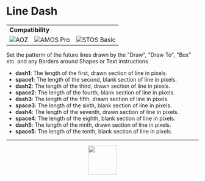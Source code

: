 # Line Dash
<table><tr><td colspan="4"><b>Compatibility</b></td></tr><tr><td><img src="https://drive.google.com/uc?export=view&id=1NbXQFq8_hw18wZSmQiAaH8PEkx0iN0ue" valign="center" all="AOZ" title="AOZ" /></td><td><img src="https://drive.google.com/uc?export=view&id=1fgABxUMBV1JldXUZcovQuoqBjafQ_Btp" valign="center" all="AMOS Pro" title="AMOS Pro" /></td><td><img src="https://drive.google.com/uc?export=view&id=1YiDmYuEGGLI5L_TGXG6XhiBEmfEpsEcE" valign="center" all="STOS Basic" title="STOS Basic" /></td></tr></table>

Set the patterm of the future lines drawn by the "Draw", "Draw To", "Box" etc. and any Borders around Shapes or Text instructions
- **dash1**: The length of the first, drawn section of line in pixels.
- **space1**: The length of the second, blank section of line in pixels.
- **dash2**: The length of the third, drawn section of line in pixels.
- **space2**: The length of the fourth, blank section of line in pixels.
- **dash3**: The length of the fifth, drawn section of line in pixels.
- **space3**: The length of the sixth, blank section of line in pixels.
- **dash4**: The length of the seventh, drawn section of line in pixels.
- **space4**: The length of the eighth, blank section of line in pixels.
- **dash5**: The length of the ninth, drawn section of line in pixels.
- **space5**: The length of the tenth, blank section of line in pixels.
---
<p align="center"><img valign="middle" width="76px" src="https://drive.google.com/uc?export=view&id=1c2KO0LJpvMS9X9CAGV6dOfciR7OWhdKA" /></p>